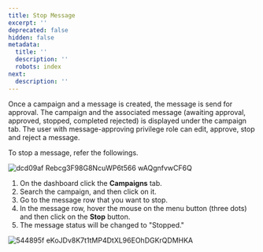 ```yaml
---
title: Stop Message
excerpt: ''
deprecated: false
hidden: false
metadata:
  title: ''
  description: ''
  robots: index
next:
  description: ''
---
```

Once a campaign and a message is created, the message is send for approval. The campaign and the associated message (awaiting approval, approved, stopped, completed rejected) is displayed under the campaign tab. The user with message-approving privilege role can edit, approve, stop and reject a message.

To stop a message, refer the followings. 

![dcd09af Rebcg3F98G8NcuWP6t566 wAQgnfvwCF6Q](https://files.readme.io/dcd09af-Rebcg3F98G8NcuWP6t566_wAQgnfvwCF6Q.png)

1. On the dashboard click the **Campaigns** tab.
2. Search the campaign, and then click on it.
3. Go to the message row that you want to stop.
4. In the message row, hover the mouse on the menu button (three dots) and then click on the **Stop** button.
5. The message status will be changed to "Stopped."

![544895f eKoJDv8K7t1tMP4DtXL96EOhDGKrQDMHKA](https://files.readme.io/544895f-eKoJDv8K7t1tMP4DtXL96EOhDGKrQDMHKA.png)